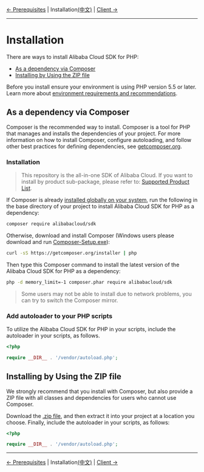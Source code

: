 [← Prerequisites](/docs/en-US/0-Prerequisites.md) | Installation[(中文)](/docs/zh-CN/1-Installation.md) | [Client →](https://github.com/aliyun/openapi-sdk-php-client/blob/master/docs/en-US/2-Client.md)
***

# Installation
There are ways to install Alibaba Cloud SDK for PHP:

- [As a dependency via Composer](#as-a-dependency-via-composer)
- [Installing by Using the ZIP file](#installing-by-using-the-zip-file)

Before you install ensure your environment is using PHP version 5.5 or later. Learn more about [environment requirements and recommendations](/docs/en-US/0-Prerequisites.md).

## As a dependency via Composer
Composer is the recommended way to install. Composer is a tool for PHP that manages and installs the dependencies of your project. For more information on how to install Composer, configure autoloading, and follow other best practices for defining dependencies, see [getcomposer.org](https://getcomposer.org).

### Installation

> This repository is the all-in-one SDK of Alibaba Cloud. If you want to install by product sub-package, please refer to: [Supported Product List](/SUPPORTED-EN.md).

If Composer is already [installed globally on your system](https://getcomposer.org/doc/00-intro.md#globally), run the following in the base directory of your project to install Alibaba Cloud SDK for PHP as a dependency:
```bash
composer require alibabacloud/sdk
```

Otherwise, download and install Composer (Windows users please download and run [Composer-Setup.exe](https://getcomposer.org/Composer-Setup.exe)):
```bash
curl -sS https://getcomposer.org/installer | php
```

Then type this Composer command to install the latest version of the Alibaba Cloud SDK for PHP as a dependency:
```bash
php -d memory_limit=-1 composer.phar require alibabacloud/sdk
```

> Some users may not be able to install due to network problems, you can try to switch the Composer mirror.


### Add autoloader to your PHP scripts
To utilize the Alibaba Cloud SDK for PHP in your scripts, include the autoloader in your scripts, as follows.
```php
<?php

require __DIR__ . '/vendor/autoload.php'; 
```

## Installing by Using the ZIP file
We strongly recommend that you install with Composer, but also provide a ZIP file with all classes and dependencies for users who cannot use Composer.

Download the [.zip file](http://aliyunsdk-pages.alicdn.com/php-sdk/sdk.zip), and then extract it into your project at a location you choose. Finally, include the autoloader in your scripts, as follows:

```php
<?php

require __DIR__ . '/vendor/autoload.php'; 
```

***
[← Prerequisites](/docs/en-US/0-Prerequisites.md) | Installation[(中文)](/docs/zh-CN/1-Installation.md) | [Client →](https://github.com/aliyun/openapi-sdk-php-client/blob/master/docs/en-US/2-Client.md)

